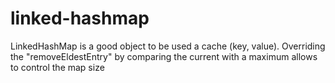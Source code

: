 # linked-hashmap

LinkedHashMap is a good object to be used a cache (key, value). 
Overriding the "removeEldestEntry" by comparing the current with a maximum allows to control the map size